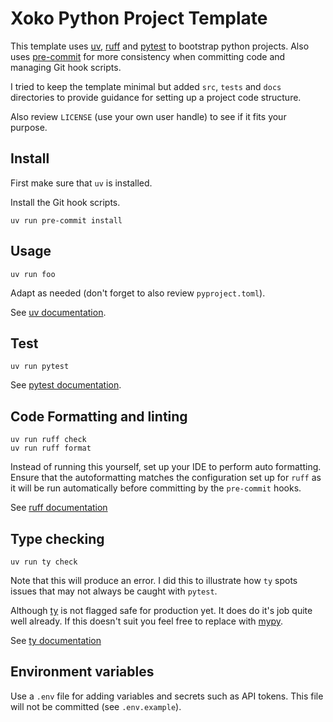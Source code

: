 # Xoko Python Project Template

This template uses [uv](https://github.com/astral-sh/uv), [ruff](https://github.com/astral-sh/ruff) and [pytest](https://docs.pytest.org) to bootstrap python projects. Also uses [pre-commit](https://pre-commit.com) for more consistency when committing code and managing Git hook scripts.

I tried to keep the template minimal but added `src`, `tests` and `docs` directories to provide guidance for setting up a project code structure.

Also review `LICENSE` (use your own user handle) to see if it fits your purpose.


## Install

First make sure that `uv` is installed.

Install the Git hook scripts.

```console
uv run pre-commit install
```

## Usage

```console
uv run foo
```

Adapt as needed (don't forget to also review `pyproject.toml`).

See [uv documentation](https://docs.astral.sh/uv).


## Test

```console
uv run pytest
```

See [pytest documentation](https://docs.pytest.org).


## Code Formatting and linting

```console
uv run ruff check
uv run ruff format
```

Instead of running this yourself, set up your IDE to perform auto formatting. Ensure that the autoformatting matches the configuration set up for `ruff` as it will be run automatically before committing by the `pre-commit` hooks.

See [ruff documentation](https://docs.astral.sh/ruff)


## Type checking

```console
uv run ty check
```

Note that this will produce an error. I did this to illustrate how `ty` spots issues that may not always be caught with `pytest`.

Although [ty](https://github.com/astral-sh/ty) is not flagged safe for production yet. It does do it's job quite well already. If this doesn't suit you feel free to replace with [mypy](https://mypy-lang.org).

See [ty documentation](https://docs.astral.sh/ty)


## Environment variables

Use a `.env` file for adding variables and secrets such as API tokens. This file will not be committed (see `.env.example`).
